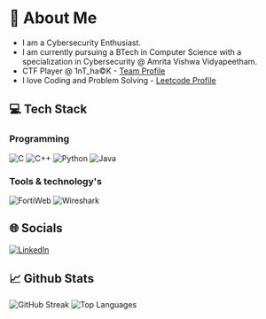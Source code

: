 
# 💫 About Me
+ I am a Cybersecurity Enthusiast.
+ I am currently pursuing a BTech in Computer Science with a specialization in Cybersecurity @ Amrita Vishwa Vidyapeetham.
+ CTF Player @ 1nT_ha©K - [Team Profile](https://ctftime.org/team/311137)
+ I love Coding and Problem Solving - [Leetcode Profile](https://leetcode.com/u/Kr1shnam00rthi/)
  
## 💻 Tech Stack

### Programming
 ![C](https://img.shields.io/badge/c-%2300599C.svg?style=for-the-badge&logo=c&logoColor=white) ![C++](https://img.shields.io/badge/c++-%2300599C.svg?style=for-the-badge&logo=c%2B%2B&logoColor=white) ![Python](https://img.shields.io/badge/python-3670A0?style=for-the-badge&logo=python&logoColor=ffdd54) ![Java](https://img.shields.io/badge/Java-FFA500?style=for-the-badge&logo=java&logoColor=ffffff) <!-- ![Rust](https://img.shields.io/badge/rust-%23000000.svg?style=for-the-badge&logo=rust&logoColor=white)  ![Haskell](https://img.shields.io/badge/haskell-%238900A5.svg?style=for-the-badge&logo=haskell&logoColor=white)  ![MySQL](https://img.shields.io/badge/mysql-%234479A1.svg?style=for-the-badge&logo=mysql&logoColor=white)   ![HTML](https://img.shields.io/badge/html5-%23E34F26.svg?style=for-the-badge&logo=html5&logoColor=white)   ![CSS](https://img.shields.io/badge/css3-%231572B6.svg?style=for-the-badge&logo=css3&logoColor=white)   ![JavaScript](https://img.shields.io/badge/javascript-%23323330.svg?style=for-the-badge&logo=javascript&logoColor=%23F7DF1E) ![Flask](https://img.shields.io/badge/flask-%23000000.svg?style=for-the-badge&logo=flask&logoColor=white) !-->

### Tools & technology's
![FortiWeb](https://img.shields.io/badge/FortiWeb-D32F2F?style=for-the-badge&logo=fortinet&logoColor=white)
![Wireshark](https://img.shields.io/badge/Wireshark-87CEEB?style=for-the-badge&logo=wireshark&logoColor=black)

## 🌐 Socials
[![LinkedIn](https://img.shields.io/badge/LinkedIn-%230077B5.svg?style=for-the-badge&logo=linkedin&logoColor=white)](www.linkedin.com/in/krishnamoorthi-p-l-3307bb28a) 

## 📈 Github Stats

![GitHub Streak](https://github-readme-streak-stats.herokuapp.com/?user=Kr1shnam00rthi&theme=light) ![Top Languages](https://github-readme-stats.vercel.app/api/top-langs/?username=Kr1shnam00rthi&layout=compact&theme=light)

